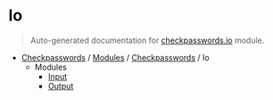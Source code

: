 # Io

> Auto-generated documentation for [checkpasswords.io](../../../../checkpasswords/io/__init__.py) module.

- [Checkpasswords](../../README.md#checkpasswords-index) / [Modules](../../MODULES.md#checkpasswords-modules) / [Checkpasswords](../index.md#checkpasswords) / Io
    - Modules
        - [Input](input.md#input)
        - [Output](output.md#output)
